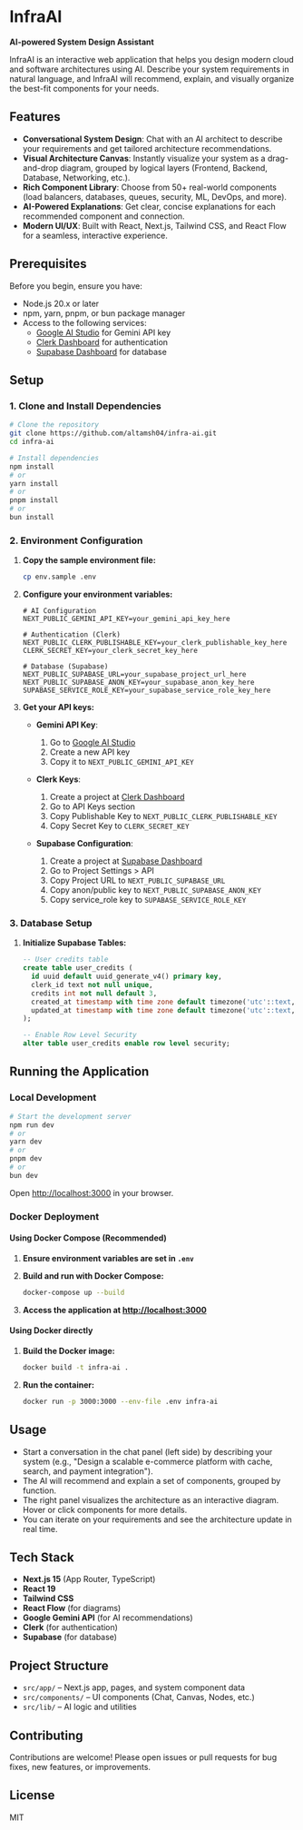# InfraAI

**AI-powered System Design Assistant**

InfraAI is an interactive web application that helps you design modern cloud and software architectures using AI. Describe your system requirements in natural language, and InfraAI will recommend, explain, and visually organize the best-fit components for your needs.

## Features

- **Conversational System Design**: Chat with an AI architect to describe your requirements and get tailored architecture recommendations.
- **Visual Architecture Canvas**: Instantly visualize your system as a drag-and-drop diagram, grouped by logical layers (Frontend, Backend, Database, Networking, etc.).
- **Rich Component Library**: Choose from 50+ real-world components (load balancers, databases, queues, security, ML, DevOps, and more).
- **AI-Powered Explanations**: Get clear, concise explanations for each recommended component and connection.
- **Modern UI/UX**: Built with React, Next.js, Tailwind CSS, and React Flow for a seamless, interactive experience.

## Prerequisites

Before you begin, ensure you have:
- Node.js 20.x or later
- npm, yarn, pnpm, or bun package manager
- Access to the following services:
  - [Google AI Studio](https://makersuite.google.com/app/apikey) for Gemini API key
  - [Clerk Dashboard](https://dashboard.clerk.dev/) for authentication
  - [Supabase Dashboard](https://app.supabase.com/) for database

## Setup

### 1. Clone and Install Dependencies

```bash
# Clone the repository
git clone https://github.com/altamsh04/infra-ai.git
cd infra-ai

# Install dependencies
npm install
# or
yarn install
# or
pnpm install
# or
bun install
```

### 2. Environment Configuration

1. **Copy the sample environment file:**
   ```bash
   cp env.sample .env
   ```

2. **Configure your environment variables:**

   ```env
   # AI Configuration
   NEXT_PUBLIC_GEMINI_API_KEY=your_gemini_api_key_here

   # Authentication (Clerk)
   NEXT_PUBLIC_CLERK_PUBLISHABLE_KEY=your_clerk_publishable_key_here
   CLERK_SECRET_KEY=your_clerk_secret_key_here

   # Database (Supabase)
   NEXT_PUBLIC_SUPABASE_URL=your_supabase_project_url_here
   NEXT_PUBLIC_SUPABASE_ANON_KEY=your_supabase_anon_key_here
   SUPABASE_SERVICE_ROLE_KEY=your_supabase_service_role_key_here
   ```

3. **Get your API keys:**
   - **Gemini API Key**: 
     1. Go to [Google AI Studio](https://makersuite.google.com/app/apikey)
     2. Create a new API key
     3. Copy it to `NEXT_PUBLIC_GEMINI_API_KEY`

   - **Clerk Keys**:
     1. Create a project at [Clerk Dashboard](https://dashboard.clerk.dev/)
     2. Go to API Keys section
     3. Copy Publishable Key to `NEXT_PUBLIC_CLERK_PUBLISHABLE_KEY`
     4. Copy Secret Key to `CLERK_SECRET_KEY`

   - **Supabase Configuration**:
     1. Create a project at [Supabase Dashboard](https://app.supabase.com/)
     2. Go to Project Settings > API
     3. Copy Project URL to `NEXT_PUBLIC_SUPABASE_URL`
     4. Copy anon/public key to `NEXT_PUBLIC_SUPABASE_ANON_KEY`
     5. Copy service_role key to `SUPABASE_SERVICE_ROLE_KEY`

### 3. Database Setup

1. **Initialize Supabase Tables:**
   ```sql
   -- User credits table
   create table user_credits (
     id uuid default uuid_generate_v4() primary key,
     clerk_id text not null unique,
     credits int not null default 3,
     created_at timestamp with time zone default timezone('utc'::text, now()) not null,
     updated_at timestamp with time zone default timezone('utc'::text, now()) not null
   );

   -- Enable Row Level Security
   alter table user_credits enable row level security;
   ```

## Running the Application

### Local Development

```bash
# Start the development server
npm run dev
# or
yarn dev
# or
pnpm dev
# or
bun dev
```

Open [http://localhost:3000](http://localhost:3000) in your browser.

### Docker Deployment

#### Using Docker Compose (Recommended)

1. **Ensure environment variables are set in `.env`**

2. **Build and run with Docker Compose:**
   ```bash
   docker-compose up --build
   ```

3. **Access the application at [http://localhost:3000](http://localhost:3000)**

#### Using Docker directly

1. **Build the Docker image:**
   ```bash
   docker build -t infra-ai .
   ```

2. **Run the container:**
   ```bash
   docker run -p 3000:3000 --env-file .env infra-ai
   ```

## Usage

- Start a conversation in the chat panel (left side) by describing your system (e.g., "Design a scalable e-commerce platform with cache, search, and payment integration").
- The AI will recommend and explain a set of components, grouped by function.
- The right panel visualizes the architecture as an interactive diagram. Hover or click components for more details.
- You can iterate on your requirements and see the architecture update in real time.

## Tech Stack

- **Next.js 15** (App Router, TypeScript)
- **React 19**
- **Tailwind CSS**
- **React Flow** (for diagrams)
- **Google Gemini API** (for AI recommendations)
- **Clerk** (for authentication)
- **Supabase** (for database)

## Project Structure

- `src/app/` – Next.js app, pages, and system component data
- `src/components/` – UI components (Chat, Canvas, Nodes, etc.)
- `src/lib/` – AI logic and utilities

## Contributing

Contributions are welcome! Please open issues or pull requests for bug fixes, new features, or improvements.

## License

MIT
